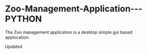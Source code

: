 # Zoo-Management-Application---PYTHON
The Zoo management application is a desktop simple gui based applocation.


Updated
